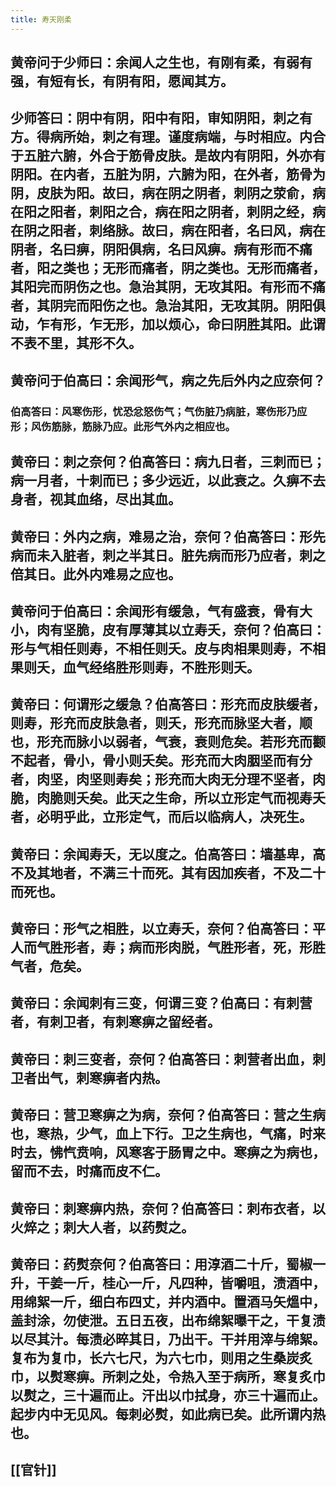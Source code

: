 ```yaml
---
title: 寿天刚柔
---
```


## 黄帝问于少师曰：余闻人之生也，有刚有柔，有弱有强，有短有长，有阴有阳，愿闻其方。
## 少师答曰：阴中有阴，阳中有阳，审知阴阳，刺之有方。得病所始，刺之有理。谨度病端，与时相应。内合于五脏六腑，外合于筋骨皮肤。是故内有阴阳，外亦有阴阳。在内者，五脏为阴，六腑为阳，在外者，筋骨为阴，皮肤为阳。故曰，病在阴之阴者，刺阴之荥俞，病在阳之阳者，刺阳之合，病在阳之阴者，刺阴之经，病在阴之阳者，刺络脉。故曰，病在阳者，名曰风，病在阴者，名曰痹，阴阳俱病，名曰风痹。病有形而不痛者，阳之类也；无形而痛者，阴之类也。无形而痛者，其阳完而阴伤之也。急治其阴，无攻其阳。有形而不痛者，其阴完而阳伤之也。急治其阳，无攻其阴。阴阳俱动，乍有形，乍无形，加以烦心，命曰阴胜其阳。此谓不表不里，其形不久。
## 黄帝问于伯高曰：余闻形气，病之先后外内之应奈何？
### 伯高答曰：风寒伤形，忧恐忿怒伤气；气伤脏乃病脏，寒伤形乃应形；风伤筋脉，筋脉乃应。此形气外内之相应也。
## 黄帝曰：刺之奈何？伯高答曰：病九日者，三刺而已；病一月者，十刺而已；多少远近，以此衰之。久痹不去身者，视其血络，尽出其血。
## 黄帝曰：外内之病，难易之治，奈何？伯高答曰：形先病而未入脏者，刺之半其日。脏先病而形乃应者，刺之倍其日。此外内难易之应也。
## 黄帝问于伯高曰：余闻形有缓急，气有盛衰，骨有大小，肉有坚脆，皮有厚薄其以立寿夭，奈何？伯高曰：形与气相任则寿，不相任则夭。皮与肉相果则寿，不相果则夭，血气经络胜形则寿，不胜形则夭。
## 黄帝曰：何谓形之缓急？伯高答曰：形充而皮肤缓者，则寿，形充而皮肤急者，则夭，形充而脉坚大者，顺也，形充而脉小以弱者，气衰，衰则危矣。若形充而颧不起者，骨小，骨小则夭矣。形充而大肉胭坚而有分者，肉坚，肉坚则寿矣；形充而大肉无分理不坚者，肉脆，肉脆则夭矣。此天之生命，所以立形定气而视寿夭者，必明乎此，立形定气，而后以临病人，决死生。
## 黄帝曰：余闻寿夭，无以度之。伯高答曰：墙基卑，高不及其地者，不满三十而死。其有因加疾者，不及二十而死也。
## 黄帝曰：形气之相胜，以立寿夭，奈何？伯高答曰：平人而气胜形者，寿；病而形肉脱，气胜形者，死，形胜气者，危矣。
## 黄帝曰：余闻刺有三变，何谓三变？伯高曰：有刺营者，有刺卫者，有刺寒痹之留经者。
## 黄帝曰：刺三变者，奈何？伯高答曰：刺营者出血，刺卫者出气，刺寒痹者内热。
## 黄帝曰：营卫寒痹之为病，奈何？伯高答曰：营之生病也，寒热，少气，血上下行。卫之生病也，气痛，时来时去，怫忾贲响，风寒客于肠胃之中。寒痹之为病也，留而不去，时痛而皮不仁。
## 黄帝曰：刺寒痹内热，奈何？伯高答曰：刺布衣者，以火焠之；刺大人者，以药熨之。
## 黄帝曰：药熨奈何？伯高答曰：用淳酒二十斤，蜀椒一升，干姜一斤，桂心一斤，凡四种，皆嚼咀，渍酒中，用绵絮一斤，细白布四丈，并内酒中。置酒马矢熅中，盖封涂，勿使泄。五日五夜，出布绵絮曝干之，干复渍以尽其汁。每渍必晬其日，乃出干。干并用滓与绵絮。复布为复巾，长六七尺，为六七巾，则用之生桑炭炙巾，以熨寒痹。所刺之处，令热入至于病所，寒复炙巾以熨之，三十遍而止。汗出以巾拭身，亦三十遍而止。起步内中无见风。每刺必熨，如此病已矣。此所谓内热也。
## [[官针]]
